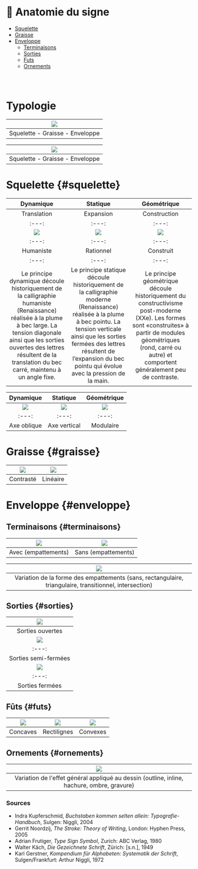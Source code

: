 # 🦴 Anatomie du signe

- [Squelette](#squelette)
- [Graisse](#graisse)
- [Enveloppe](#enveloppe)
  - [Terminaisons](#terminaisons)
  - [Sorties](#sorties)
  - [Futs](#futs)
  - [Ornements](#ornements)

  
### &nbsp;

# Typologie   

|![](links/1-Formes2.jpg) |
|:---:|
| Squelette - Graisse - Enveloppe | 

|![](links/1-Formes3.gif) |
|:---:|
| Squelette - Graisse - Enveloppe | 

# Squelette {#squelette}

|  Dynamique  |  Statique  |  Géométrique  |
|:---:|:---:|:---:|
|  Translation |  Expansion  |  Construction  |
|:---:|:---:|:---:|
| ![](links/Typo_Parameters_02.jpg) | ![](links/Typo_Parameters_03.jpg) | ![](links/Typo_Parameters_04_alt.jpg) |
|:---:|:---:|:---:|
|  Humaniste  |  Rationnel  |  Construit  |
|:---:|:---:|:---:|
| Le principe dynamique découle historiquement de la calligraphie humaniste (Renaissance) réalisée à la plume à bec large. La tension diagonale ainsi que les sorties ouvertes des lettres résultent de la translation du bec carré, maintenu à un angle fixe.           | Le principe statique découle historiquement de la calligraphie moderne (Renaissance) réalisée à la plume à bec pointu. La tension verticale ainsi que les sorties fermées des lettres résultent de l’expansion du bec pointu qui évolue avec la pression de la main.           | Le principe géométrique découle historiquement du constructivisme post-moderne (XXe). Les formes sont «construites» à partir de modules géométriques (rond, carré ou autre) et comportent généralement peu de contraste.           |

| Dynamique           | Statique           | Géométrique           |
|:---:|:---:|:---:|
| ![](links/Typo_Parameters_05.jpg) | ![](links/Typo_Parameters_06.jpg) | ![](links/Typo_Parameters_07.jpg) |
|:---:|:---:|:---:|
| Axe oblique           | Axe vertical           | Modulaire           |

# Graisse {#graisse}

| ![](links/Typo_Parameters_08.jpg) | ![](links/Typo_Parameters_09.jpg) |
|:---:|:---:|
| Contrasté           | Linéaire           |

# Enveloppe {#enveloppe}

## Terminaisons {#terminaisons}

| ![](links/Typo_Parameters_10.jpg) | ![](links/Typo_Parameters_11.jpg) |
|:---:|:---:|
| Avec (empattements)           | Sans (empattements)           |

| ![](links/Typo_Parameters_21.jpg) |
|:---:|
| Variation de la forme des empattements (sans, rectangulaire, triangulaire, transitionnel, intersection)           |

## Sorties {#sorties}

| ![](links/1-Formes25.jpg) |
|:---:|
| Sorties ouvertes          |
| ![](links/1-Formes26.jpg) |
|:---:|
| Sorties semi-fermées           |
| ![](links/1-Formes27.jpg) |
|:---:|
| Sorties fermées           |

## Fûts {#futs}

| ![](links/Typo_Parameters_18.jpg) | ![](links/Typo_Parameters_19.jpg) | ![](links/Typo_Parameters_20.jpg) |
|:---:|:---:|:---:|
| Concaves           | Rectilignes           | Convexes           |

## Ornements {#ornements}

| ![](links/Typo_Parameters_22.jpg) |
|:---:|
| Variation de l'effet général appliqué au dessin (outline, inline, hachure, ombre, gravure)           |

### Sources

- Indra Kupferschmid, *Buchstaben kommen selten allein: Typografie-Handbuch*, Sulgen: Niggli, 2004  
- Gerrit Noordzij, *The Stroke: Theory of Writing*, London: Hyphen Press, 2005  
- Adrian Frutiger, *Type Sign Symbol*, Zurich: ABC Verlag, 1980  
- Walter Käch, *Die Gezeichnete Schrift*, Zürich: [s.n.], 1949  
- Karl Gerstner, *Kompendium für Alphabeten: Systematik der Schrift*, Sulgen/Frankfurt: Arthur Niggli, 1972  
